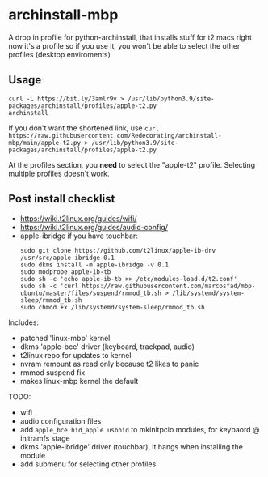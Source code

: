 # archinstall-mbp

A drop in profile for python-archinstall, that installs stuff for t2 macs
right now it's a profile so if you use it, you won't be able to select the other profiles (desktop enviroments)

## Usage

```shell
curl -L https://bit.ly/3amlr9v > /usr/lib/python3.9/site-packages/archinstall/profiles/apple-t2.py
archinstall
```
If you don't want the shortened link, use `curl https://raw.githubusercontent.com/Redecorating/archinstall-mbp/main/apple-t2.py > /usr/lib/python3.9/site-packages/archinstall/profiles/apple-t2.py`

At the profiles section, you **need** to select the "apple-t2" profile. Selecting multiple profiles doesn't work.

## Post install checklist

-	https://wiki.t2linux.org/guides/wifi/
-	https://wiki.t2linux.org/guides/audio-config/
-	apple-ibridge if you have touchbar:
	```shell
	sudo git clone https://github.com/t2linux/apple-ib-drv /usr/src/apple-ibridge-0.1
	sudo dkms install -m apple-ibridge -v 0.1
	sudo modprobe apple-ib-tb
	sudo sh -c 'echo apple-ib-tb >> /etc/modules-load.d/t2.conf'
	sudo sh -c 'curl https://raw.githubusercontent.com/marcosfad/mbp-ubuntu/master/files/suspend/rmmod_tb.sh > /lib/systemd/system-sleep/rmmod_tb.sh
	sudo chmod +x /lib/systemd/system-sleep/rmmod_tb.sh
	```

Includes:
-	patched 'linux-mbp' kernel
-	dkms 'apple-bce' driver (keyboard, trackpad, audio) 
-	t2linux repo for updates to kernel
-	nvram remount as read only because t2 likes to panic
-	rmmod suspend fix
-	makes linux-mbp kernel the default

TODO:
-	wifi
-	audio configuration files
-	add `apple_bce hid_apple usbhid` to mkinitpcio modules, for keybaord @ initramfs stage
-	dkms 'apple-ibridge' driver (touchbar), it hangs when installing the module
-	add submenu for selecting other profiles


